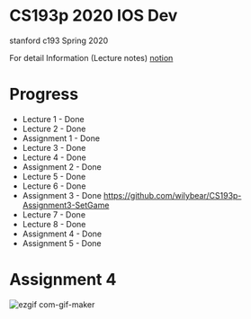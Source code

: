 # CS193p 2020 IOS Dev
stanford c193 Spring 2020

For detail Information (Lecture notes)
<a href=https://www.notion.so/wilybear/IOS-Dev-e2ea6af18f28434d9ea9773fa274586a> notion </a>

# Progress

- Lecture 1 - Done
- Lecture 2 - Done
- Assignment 1 - Done
- Lecture 3 - Done
- Lecture 4 - Done
- Assignment 2 - Done
- Lecture 5 - Done
- Lecture 6 - Done
- Assignment 3 - Done https://github.com/wilybear/CS193p-Assignment3-SetGame
- Lecture 7 - Done
- Lecture 8 - Done
- Assignment 4 - Done
- Assignment 5 - Done


# Assignment 4
![ezgif com-gif-maker](https://user-images.githubusercontent.com/26200629/106243199-4a637280-624c-11eb-8c86-9b7fc8015f70.gif)
